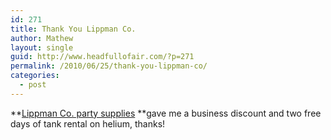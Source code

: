 ```yaml
---
id: 271
title: Thank You Lippman Co.
author: Mathew
layout: single
guid: http://www.headfullofair.com/?p=271
permalink: /2010/06/25/thank-you-lippman-co/
categories:
  - post
---
```

**[Lippman Co. party supplies][1] **gave me a business discount and two free days of tank rental on helium, thanks!

 [1]: http://www.lippmancompany.com/